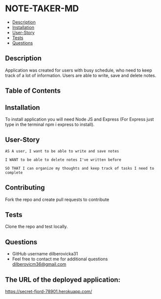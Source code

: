 # NOTE-TAKER-MD

- [Description](#Description)
- [Installation](#Installation)
- [User-Story](#User-Story)
- [Tests](#Tests)
- [Questions](#Questions)

## Description

Application was created for users with busy schedule, who need to keep track of a lot of information. Users are able to write, save and delete notes.

## Table of Contents

## Installation

To install application you will need Node JS and Express (For Express just type in the terminal npm i express to install).

## User-Story

```
AS A user, I want to be able to write and save notes

I WANT to be able to delete notes I've written before

SO THAT I can organize my thoughts and keep track of tasks I need to complete

```

## Contributing

Fork the repo and create pull requests to contribute

## Tests

Clone the repo and test locally.

## Questions

- GitHub username dilberovicka31
- Feel free to contact me for additional questions dilberovicm36@gmail.com

## The URL of the deployed application:

https://secret-fjord-78901.herokuapp.com/
